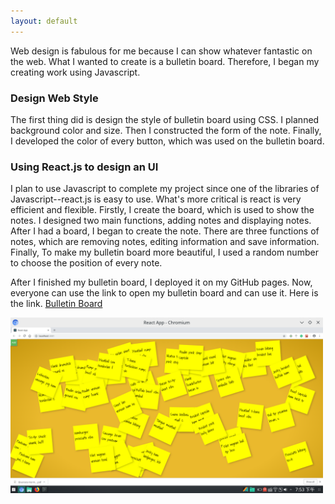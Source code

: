 ```yaml
---
layout: default
---
```


Web design is fabulous for me because I can show whatever fantastic on the web. What I wanted to create is a bulletin board. Therefore, I began my creating work using Javascript.

### Design Web Style
The first thing did is design the style of bulletin board using CSS. I planned background color and size. Then I constructed the form of the note. Finally, I developed the color of every button, which was used on the bulletin board.

### Using React.js to design an UI
I plan to use Javascript to complete my project since one of the libraries of Javascript--react.js is easy to use. What's more critical is react is very efficient and flexible. Firstly, I create the board, which is used to show the notes. I designed two main functions, adding notes and displaying notes. After I had a board, I began to create the note. There are three functions of notes, which are removing notes, editing information and save information. Finally, To make my bulletin board more beautiful, I used a random number to choose the position of every note.

After I finished my bulletin board, I deployed it on my GitHub pages. Now, everyone can use the link to open my bulletin board and can use it. Here is the link.
<a href = "https://lingmeizhao.github.io/bulletin-board/"> Bulletin Board </a>


<img src = "/figures/bulletinBoard/bulletin_board.png" alt = "Bulletin Board" width = "500">



